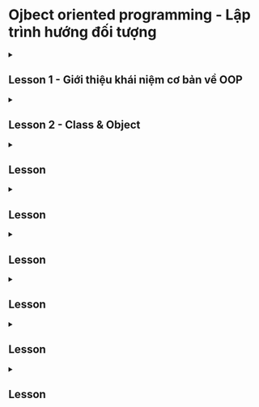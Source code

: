 # Ojbect oriented programming - Lập trình hướng đối tượng 
<details>
    <summary>
        <h2>
            Lesson 1 - Giới thiệu khái niệm cơ bản về OOP
        </h2>        
    </summary>

<h3>
    Object oriented programming là gì?
</h3>
OOP là viết tắt của Object-Oriented Programming, hay lập trình hướng đối tượng. Đây là một phương pháp lập trình dựa trên việc tổ chức dữ liệu và hành vi thành các đối tượng.

Trong C++, OOP được hỗ trợ bởi các khái niệm sau:

Lớp (Class): Một lớp là một khuôn mẫu cho các đối tượng. Nó xác định các thuộc tính và hành vi của các đối tượng đó.
Đối tượng (Object): Một đối tượng là một thể hiện của một lớp. Nó chứa dữ liệu và hành vi được xác định bởi lớp đó.
Thuộc tính (Attribute): Một thuộc tính là một biến được liên kết với một lớp hoặc đối tượng. Nó có thể được sử dụng để lưu trữ dữ liệu hoặc thông tin về đối tượng.
Hành vi (Behavior): Một hành vi là một hàm được liên kết với một lớp hoặc đối tượng. Nó xác định những gì đối tượng có thể làm.
OOP cung cấp một số lợi thế so với lập trình thủ tục truyền thống, bao gồm:

Rõ ràng và dễ hiểu: OOP giúp tổ chức mã một cách rõ ràng và dễ hiểu hơn.
Tái sử dụng: OOP cho phép bạn tái sử dụng mã và dữ liệu.
Tính bảo trì: OOP giúp mã dễ bảo trì và sửa đổi hơn.
Một số ví dụ về OOP trong C++ bao gồm:

Tạo một lớp cho các đối tượng hình chữ nhật: Lớp này có thể xác định các thuộc tính như chiều rộng, chiều cao và màu sắc. Nó cũng có thể xác định các hành vi như vẽ hình chữ nhật và tính toán diện tích.
Tạo một lớp cho các đối tượng người: Lớp này có thể xác định các thuộc tính như tên, tuổi và địa chỉ. Nó cũng có thể xác định các hành vi như nói, đi bộ và chạy.
Để bắt đầu học OOP trong C++, bạn có thể tham khảo các tài liệu sau:

- C++ Primer: Một cuốn sách giáo khoa toàn diện về C++.
- Effective C++: Một cuốn sách cung cấp các mẹo và thủ thuật để viết mã C++ hiệu quả.
- The C++ Standard Library Tutorial and Reference: Một cuốn sách tham khảo về thư viện chuẩn C++.

</details>


<details>
    <summary>
        <h2>
            Lesson 2 - Class & Object 
        </h2>        
    </summary>
        
<details>
   <summary>
        <h2>
            Unit 1 - Giới thiệu về OOP 
        </h2>        
    </summary>
# KHÁI NIỆM LẬP TRÌNH HƯỚNG ĐỐI TƯỢNG 


## Lập trình OOP là gì?
Lập trình hướng đối tượng (OOP) là một mô hình lập trình (programming paradigm) dựa trên khái niệm "đối tượng" mà trong đó, đối tượng chứa đựng các dữ liệu, trên các trường, thường được gọi là các thuộc tính; và mã nguồn, được tổ chức thành các phương thức. 

Một cách giản lược, lập trình hướng đối tượng là một cách tổ chức mã nguồn theo mô hình các đối tượng, trong đó mỗi đối tượng là một bản sao của một mẫu đối tượng chung. Mỗi đối tượng có thể có các thuộc tính và phương thức riêng.

- Đối tượng: Đối tượng là một thực thể có thể tồn tại trong thế giới thực hoặc thế giới ảo. Mỗi đối tượng có các thuộc tính và phương thức riêng.
- Lớp: Lớp là một mô hình chung cho các đối tượng. Lớp chứa các định nghĩa về thuộc tính và phương thức của đối tượng.

### Lập trình hướng đối tượng có bốn đặc tính chính:

Đóng gói (Encapsulation): Tính đóng gói cho phép lập trình viên nhóm các dữ liệu và phương thức liên quan thành một đơn vị duy nhất. Điều này giúp bảo vệ dữ liệu khỏi bị truy cập trái phép và giúp chương trình dễ hiểu và dễ sử dụng hơn.

Trừu tượng hóa (Abstraction): Tính trừu tượng hóa cho phép lập trình viên tập trung vào các đặc tính quan trọng của một đối tượng mà không cần quan tâm đến các chi tiết triển khai cụ thể. Điều này giúp đơn giản hóa chương trình và làm cho nó dễ hiểu hơn.

Kế thừa (Inheritance): Tính kế thừa cho phép một lớp mới kế thừa các thuộc tính và phương thức từ một lớp hiện có. Điều này giúp tiết kiệm thời gian và công sức cho lập trình viên, đồng thời giúp chương trình dễ bảo trì hơn.

Đa hình (Polymorphism): Tính đa hình cho phép các đối tượng khác nhau có thể phản ứng giống nhau với cùng một lời gọi phương thức. Điều này giúp chương trình linh hoạt và dễ sử dụng hơn.

### Lập trình hướng đối tượng có nhiều ưu điểm, bao gồm:

- Tính trừu tượng: Lập trình hướng đối tượng cho phép lập trình viên tập trung vào các tính chất và hành vi của đối tượng, mà không cần phải quan tâm đến cách thức thực hiện.
- Tính tái sử dụng: Lập trình hướng đối tượng cho phép lập trình viên tái sử dụng mã nguồn đã được viết.
- Tính bảo mật: Lập trình hướng đối tượng cho phép lập trình viên bảo vệ dữ liệu khỏi truy cập trái phép.
- Tính mở rộng: Lập trình hướng đối tượng cho phép lập trình viên dễ dàng mở rộng ứng dụng.


# Ngoài ra, OOP còn có một số đặc tính khác như:

Lập trình hướng đối tượng dựa trên lớp (Class-based object-oriented programming): Đây là kiểu OOP phổ biến nhất, trong đó các đối tượng được tạo ra từ các lớp.

Lập trình hướng đối tượng dựa trên đối tượng (Object-based programming): Kiểu OOP này không sử dụng các lớp, thay vào đó, các đối tượng được tạo ra trực tiếp.

Lập trình hướng đối tượng dựa trên thành phần (Component-based object-oriented programming): Kiểu OOP này tập trung vào các thành phần có thể tái sử dụng.

OOP là một kỹ thuật lập trình mạnh mẽ được sử dụng trong nhiều lĩnh vực khác nhau, bao gồm phát triển phần mềm, thiết kế web và đồ họa máy tính.


Lập trình hướng đối tượng là một mẫu hình lập trình phổ biến được sử dụng trong nhiều ngôn ngữ lập trình, bao gồm Java, C++, Python, JavaScript,...

VD: 

| Structure programming paradigm-Funtions:| Object Oriented programming paradigm - Class & Object|
|---|---|
| 1. Vẽ ra sân bóng               |   1. Người, cầu thủ, trọng tài  |
| 2. Vẽ Người                     |   2. quả bóng |
| 3. Cập nhật vị trí              |   3. tỉ số | 
| 4. Sút bóng                     |   4. Thời tiết | 
| 5. Tỉ số                        |   Các class này sẽ tương tác với nhau để vận hành |
| ...                             |  |       
</details>


    

</details>


<details>
    <summary>
        <h2>
            Lesson 
        </h2>        
    </summary>

    

</details>


<details>
    <summary>
        <h2>
            Lesson 
        </h2>        
    </summary>

    

</details>


<details>
    <summary>
        <h2>
            Lesson 
        </h2>        
    </summary>

    

</details>


<details>
    <summary>
        <h2>
            Lesson 
        </h2>        
    </summary>

    

</details>


<details>
    <summary>
        <h2>
            Lesson 
        </h2>        
    </summary>

    

</details>


<details>
    <summary>
        <h2>
            Lesson 
        </h2>        
    </summary>

    

</details>